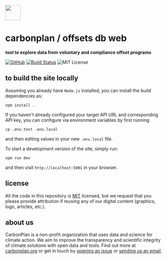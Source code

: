 <img
  src='https://carbonplan-assets.s3.amazonaws.com/monogram/dark-small.png'
  height='48'
/>

# carbonplan / offsets db web

**tool to explore data from voluntary and compliance offset programs**

[![GitHub][github-badge]][github]
[![Build Status]][actions]
![MIT License][]

[github]: https://github.com/carbonplan/offsets-db-web
[github-badge]: https://badgen.net/badge/-/github?icon=github&label
[build status]: https://github.com/carbonplan/offsets-db-web/actions/workflows/main.yml/badge.svg
[actions]: https://github.com/carbonplan/offsets-db-web/actions/workflows/main.yaml
[mit license]: https://badgen.net/badge/license/MIT/blue

## to build the site locally

Assuming you already have `Node.js` installed, you can install the build dependencies as:

```shell
npm install .
```

If you haven't already configured your target API URL and corresponding API key, you can configure via environment variables by first running

```shell
cp .env.test .env.local
```

and then editing values in your new `.env.local` file.

To start a development version of the site, simply run:

```shell
npm run dev
```

and then visit `http://localhost:5001` in your browser.

## license

All the code in this repository is [MIT](https://choosealicense.com/licenses/mit/) licensed, but we request that you please provide attribution if reusing any of our digital content (graphics, logo, articles, etc.).

## about us

CarbonPlan is a non-profit organization that uses data and science for climate action. We aim to improve the transparency and scientific integrity of climate solutions with open data and tools. Find out more at [carbonplan.org](https://carbonplan.org/) or get in touch by [opening an issue](https://github.com/carbonplan/offsets-db-web/issues/new) or [sending us an email](mailto:hello@carbonplan.org).
